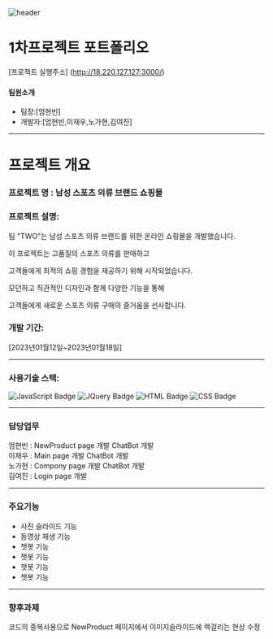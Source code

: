 ![header](https://capsule-render.vercel.app/api?type=venom&color=auto&height=300&section=header&text=TEAM%20TWO&fontSize=90&f=#000)


# 1차프로젝트 포트폴리오
[프로젝트 실행주소] (http://18.220.127.127:3000/)

#### 팀원소개
+ 팀장:[엄현빈]
+ 개발자:[엄현빈,이재우,노가현,김여진]
***
# 프로젝트 개요 
### 프로젝트 명 : 남성 스포츠 의류 브랜드 쇼핑몰     
### 프로젝트 설명:
팀 "TWO"는 남성 스포츠 의류 브랜드를 위한 온라인 쇼핑몰을 개발했습니다.

이 프로젝트는 고품질의 스포츠 의류를 판매하고

고객들에게 최적의 쇼핑 경험을 제공하기 위해 시작되었습니다.  

모던하고 직관적인 디자인과 함께 다양한 기능을 통해 

고객들에게 새로운 스포츠 의류 구매의 즐거움을 선사합니다.

### 개발 기간:
[2023년01월12일~2023년01월18일]
***

### 사용기술 스택:
![JavaScript Badge](https://img.shields.io/badge/JavaScript-F7DF1E?style=flat&logo=JavaScript&logoColor=white)
![JQuery Badge](https://img.shields.io/badge/jQuery-0769AD?style=flat&logo=jQuery&logoColor=white)
![HTML Badge](https://img.shields.io/badge/HTML5-E34F26?style=flat&logo=HTML5&logoColor=white)
![CSS Badge](https://img.shields.io/badge/CSS3-1572B6?style=flat&logo=CSS3&logoColor=white)   


***
### 담당업무

엄현빈 : NewProduct page 개발 ChatBot 개발   
이재우 : Main page 개발 ChatBot 개발   
노가현 : Compony page 개발 ChatBot 개발   
김여진 : Login page 개발
***
### 주요기능

+ 사진 슬라이드 기능
+ 동영상 재생 기능 
+ 챗봇 기능
+ 챗봇 기능
+ 챗봇 기능
+ 챗봇 기능
***
### 향후과제 

코드의 중복사용으로 NewProduct 페이지에서 이미지슬라이드에 렉걸리는 현상 수정 











